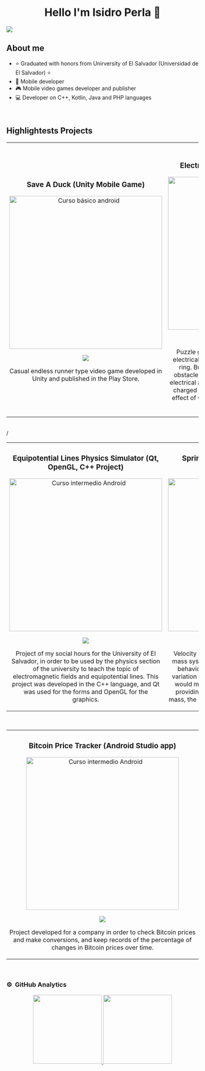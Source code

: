 <div align="center">
<h1 align="center">Hello I'm Isidro Perla 👋</h1>
</div>
<img src="https://i.imgur.com/C3rk8eb.png">

## About me

- ⭐ Graduated with honors from Unirversity of El Salvador (Universidad de El Salvador) ⭐
- 📲 Mobile developer
- 🎮 Mobile video games developer and publisher
- 💻 Developer on C++, Kotlin, Java and PHP languages
<br>

## Highlightests Projects
<table>
<tr>
<td width="50%">
<h3 align="center">Save A Duck (Unity Mobile Game)</h3>
<div align="center">
<a href="https://play.google.com/store/apps/details?id=com.FullPowerGames.SaveADuck&pli=1"><img src="https://i.imgur.com/nm4oJy1.png" width="400" alt="Curso básico android"></a>
<p>
<a href="https://play.google.com/store/apps/details?id=com.FullPowerGames.SaveADuck&pli=1" target="_blank">
<img src="https://i.imgur.com/Pwv9qW1.png">
</a>
</p>
<p>Casual endless runner type video game developed in Unity and published in the Play Store.</p>
</div>
                                                                                      
</td>

<td width="50%">
               <br>
<h3 align="center">Electro Marbles (Unity Mobile Game)</h3>
<div align="center">                                       
<a href="https://play.google.com/store/apps/details?id=com.FullPowerGames.ElectroMarbles" target="_blank"><img src="https://i.imgur.com/hA0TUco.png" width="400" alt="Curso arquitectura MVVM"></a>
<br>
<p>
<a href="https://play.google.com/store/apps/details?id=com.FullPowerGames.ElectroMarbles" target="_blank">
<img src="https://i.imgur.com/Pwv9qW1.png">
</a>
</p>
</p>Puzzle game for Android. You aim and shoot an electrically charged sphere and the goal is to hit a ring. But there are other charged spheres and obstacles in your way. The trick is to take use the electrical attractive or repulsive forces acting on the charged sphere. This game actually simulates the effect of Coulomb's law of electrodynamics on the movement of an charged body.</p>
</div>                                                             
</table>                                                                                 
</div>
<br>/

<table>
<tr>
<td width="50%">
<h3 align="center">Equipotential Lines Physics Simulator (Qt, OpenGL, C++ Project)</h3>
<div align="center">
<a href="https://github.com/IsidroPerla97/Qt-Opengl-Projects/tree/master/Curvas%20Equipotenciales" target="_blank"><img src="https://i.imgur.com/Rnpm9ki.png" width="400" alt="Curso intermedio Android"></a>
<p>
<a href="https://github.com/IsidroPerla97/Qt-Opengl-Projects/tree/master/Curvas%20Equipotenciales">
<img src="https://i.imgur.com/j7aWFIf.png">
</a>
</p>
<p>Project of my social hours for the University of El Salvador, in order to be used by the physics section of the university to teach the topic of electromagnetic fields and equipotential lines. This project was developed in the C++ language, and Qt was used for the forms and OpenGL for the graphics.</p>
</div>
                                                                                      
</td>       

<td width="50%">
<h3 align="center">Spring-Mass System Simulator (Qt, OpenGL, C++ Project)</h3>
<div align="center">
<a href="https://github.com/IsidroPerla97/Qt-Opengl-Projects/tree/master/Sistema%20masa%20resorte/SimulacionSistemaMasaResorte" target="_blank"><img src="https://i.imgur.com/TsxjYkM.png" width="400" alt="Curso Kotlin Multiplatform"></a>
<p>
<a href="https://github.com/IsidroPerla97/Qt-Opengl-Projects/tree/master/Sistema%20masa%20resorte/SimulacionSistemaMasaResorte" target="_blank">
<img src="https://i.imgur.com/j7aWFIf.png">
</a>
</p>
<p>Velocity and acceleration of an oscilating spring-mass system change with a similar but out of sync behaviour. This simulation helps to explain this variation in an easy way by showing how the mass would move, drawing the respective vectors and providing numerical values. You can change the mass, the spring constant and add friction if desired.</p>
</div>
  
</td>  
</table>                                                                                 
</div>
<br>

<table>
<tr>
<td width="100%">
<h3 align="center">Bitcoin Price Tracker (Android Studio app)</h3>
<div align="center">
<a href="https://github.com/IsidroPerla97/Qt-Opengl-Projects/tree/master/Sistema%20masa%20resorte/SimulacionSistemaMasaResorte"><img src="https://i.imgur.com/uyWgp98.png" width="400" alt="Curso intermedio Android"></a>
<p>
<a href="https://github.com/IsidroPerla97/Qt-Opengl-Projects/tree/master/Sistema%20masa%20resorte/SimulacionSistemaMasaResorte" target="_blank">
<img src="https://i.imgur.com/j7aWFIf.png">
</a>
</p>
<p>Project developed for a company in order to check Bitcoin prices and make conversions, and keep records of the percentage of changes in Bitcoin prices over time.</p>
</div>
                                                                                      
</td>                                                    
</table>                                                                                 
</div>
<br>

### ⚙️ &nbsp;GitHub Analytics

<p align="center">
<a href="https://github.com/ArisGuimera">
  <img height="180em" src="https://github-readme-stats-eight-theta.vercel.app/api?username=IsidroPerla97&show_icons=true&theme=algolia&include_all_commits=true&count_private=true"/>
  <img height="180em" src="https://github-readme-stats-eight-theta.vercel.app/api/top-langs/?username=IsidroPerla97&layout=compact&langs_count=8&theme=algolia"/>
</a>
</p>
